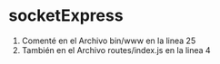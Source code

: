 # socketExpress
1. Comenté en el Archivo bin/www en la linea 25
2. También en el Archivo routes/index.js en la linea 4
